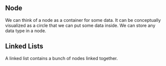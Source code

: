 ## Node
We can think of a node as a container for some data. It can be conceptually visualized as a circle that we can put some data inside. We can store any data type in a node.

## Linked Lists
A linked list contains a bunch of nodes linked together. 